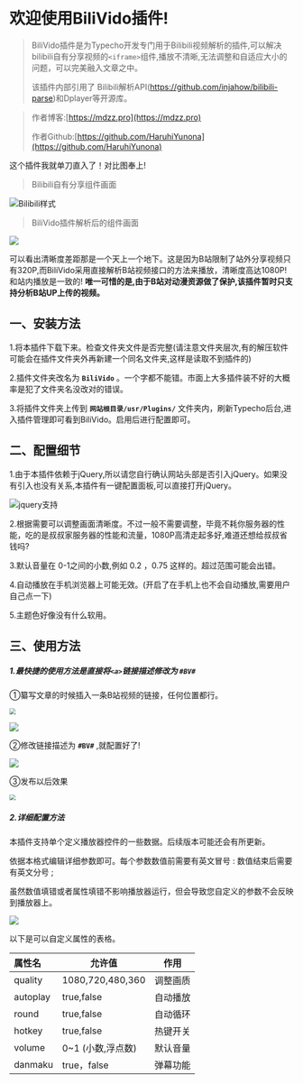 # 欢迎使用BiliVido插件!

> BiliVido插件是为Typecho开发专门用于Bilibili视频解析的插件,可以解决bilibili自有分享视频的`<iframe>`组件,播放不清晰,无法调整和自适应大小的问题，可以完美融入文章之中。
>
> 该插件内部引用了 Bilibili解析API(https://github.com/injahow/bilibili-parse)和Dplayer等开源库。

> 作者博客:[https://mdzz.pro](https://mdzz.pro)
>
> 作者Github:[https://github.com/HaruhiYunona](https://github.com/HaruhiYunona)

这个插件我就单刀直入了！对比图奉上!

> Bilibili自有分享组件画面

<img src="https://tva2.sinaimg.cn/large/0088jPZqly1gyisqh5vaoj30rs0nralv.jpg" alt="Bilibili样式"  />



> BiliVido插件解析后的组件画面

![](https://tva2.sinaimg.cn/large/0088jPZqly1gyisnxp0i6j30sp0ny7if.jpg)

可以看出清晰度差距那是一个天上一个地下。这是因为B站限制了站外分享视频只有320P,而BiliVido采用直接解析B站视频接口的方法来播放，清晰度高达1080P!和站内播放是一致的! **唯一可惜的是,由于B站对动漫资源做了保护,该插件暂时只支持分析B站UP上传的视频。**



## 一、安装方法

1.将本插件下载下来。检查文件夹文件是否完整(请注意文件夹层次,有的解压软件可能会在插件文件夹外再新建一个同名文件夹,这样是读取不到插件的)

2.插件文件夹改名为  **`BiliVido`**  。一个字都不能错。市面上大多插件装不好的大概率是犯了文件夹名没改对的错误。

3.将插件文件夹上传到 **`网站根目录/usr/Plugins/`** 文件夹内，刷新Typecho后台,进入插件管理即可看到BiliVido。启用后进行配置即可。



## 二、配置细节

1.由于本插件依赖于jQuery,所以请您自行确认网站头部是否引入jQuery。如果没有引入也没有关系,本插件有一键配置面板,可以直接打开jQuery。

![jquery支持](https://tva2.sinaimg.cn/large/0088jPZqly1gyeagtfhlgj30rk03sabw.jpg)

2.根据需要可以调整画面清晰度。不过一般不需要调整，毕竟不耗你服务器的性能，吃的是叔叔家服务器的性能和流量，1080P高清走起多好,难道还想给叔叔省钱吗?

3.默认音量在  0-1之间的小数,例如  0.2 ，0.75 这样的。超过范围可能会出错。

4.自动播放在手机浏览器上可能无效。(开启了在手机上也不会自动播放,需要用户自己点一下)

5.主题色好像没有什么软用。



## 三、使用方法

##### 1.最快捷的使用方法是直接将`<a>`链接描述修改为  **`#BV#`**

①纂写文章的时候插入一条B站视频的链接，任何位置都行。

<img src="https://tva2.sinaimg.cn/large/0088jPZqly1gyitqpn7fuj30uv0mbgp0.jpg" style="zoom:67%;" />

![](https://tva2.sinaimg.cn/large/0088jPZqly1gyitr1dds4j30ub05vwfp.jpg)





②修改链接描述为  **`#BV#`**  ,就配置好了!

![](https://tva2.sinaimg.cn/large/0088jPZqly1gyitrdsf7nj30u805375a.jpg)





③发布以后效果

<img src="https://tva2.sinaimg.cn/large/0088jPZqly1gyitt0i62jj30sp0kigv3.jpg" style="zoom:67%;" />



##### 2.详细配置方法

本插件支持单个定义播放器控件的一些数据。后续版本可能还会有所更新。

依据本格式编辑详细参数即可。每个参数数值前需要有英文冒号 :       数值结束后需要有英文分号 ;

虽然数值填错或者属性填错不影响播放器运行，但会导致您自定义的参数不会反映到播放器上。

![](https://tva2.sinaimg.cn/large/0088jPZqly1gyitsl7f6nj30uj05q0u7.jpg)



以下是可以自定义属性的表格。

| 属性名   | 允许值            | 作用     |
| :------- | ----------------- | -------- |
| quality  | 1080,720,480,360  | 调整画质 |
| autoplay | true,false        | 自动播放 |
| round    | true,false        | 自动循环 |
| hotkey   | true,false        | 热键开关 |
| volume   | 0~1 (小数,浮点数) | 默认音量 |
| danmaku  | true，false       | 弹幕功能 |

